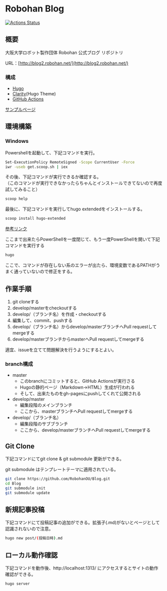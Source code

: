 # Robohan Blog

[![Actions Status](https://github.com/RobohanOU/Blog/workflows/github%20pages/badge.svg)](https://github.com/RobohanOU/Blog/actions)

## 概要

大阪大学ロボット製作団体 Robohan 公式ブログ リポジトリ

URL：[http://blog2.robohan.net/](http://blog2.robohan.net/)

### 構成

- [Hugo](https://gohugo.io/)
- [Clarity](https://themes.gohugo.io/hugo-clarity/)(Hugo Theme)
- [GitHub Actions](https://github.com/RobohanOU/Blog/actions)

[サンプルページ](http://blog2.robohan.net/sample/)

## 環境構築

### Windows

Powershellを起動して、下記コマンドを実行。

```bash
Set-ExecutionPolicy RemoteSigned -Scope CurrentUser -Force
iwr -useb get.scoop.sh | iex
```

その後、下記コマンドが実行できるか確認する。<br>
（このコマンドが実行できなかったらちゃんとインストールできてないので再度試してみること）

```bash
scoop help
```

最後に、下記コマンドを実行してhugo extendedをインストールする。

```bash
scoop install hugo-extended
```

[参考リンク](https://www.hahahahaha-nnn.work/post/hugo_in_windows/)

ここまで出来たらPowerShellを一度閉じて、もう一度PowerShellを開いて下記コマンドを実行する

```bash
hugo
```

ここで、コマンドが存在しない系のエラーが出たら、環境変数であるPATHがうまく通っていないので修正をする。

## 作業手順

1. git cloneする
2. develop/masterをcheckoutする
3. develop/（ブランチ名）を作成・checkoutする
4. 編集して、commit、pushする
5. develop/（ブランチ名）からdevelop/masterブランチへPull requestしてmergeする
6. develop/masterブランチからmasterへPull requestしてmergeする

適宜、issueを立てて問題解決を行うようにするとよい。

### branch構成

- master
  - このbranchにコミットすると、GitHub Actionsが実行さる
  - Hugoの静的ページ（Markdown→HTML）生成が行われる
  - そして、出来たものをgh-pagesにpushしてくれて公開される
- develop/master
  - 編集段階のメインブランチ
  - ここから、masterブランチへPull requestしてmergeする
- develop/（ブランチ名）
  - 編集段階のサブブランチ
  - ここから、develop/masterブランチへPull requestしてmergeする

## Git Clone

下記コマンドにてgit clone & git submodule 更新ができる。

git submodule はテンプレートテーマに適用されている。

```bash
git clone https://github.com/RobohanOU/Blog.git
cd Blog
git submodule init
git submodule update
```

## 新規記事投稿

下記コマンドにて投稿記事の追加ができる。拡張子(.md)がないとページとして認識されないので注意。

```bash
hugo new post/(投稿日時).md
```

## ローカル動作確認

下記コマンドを動作後、http://localhost:1313/ にアクセスするとサイトの動作確認ができる。

```bash
hugo server
```
